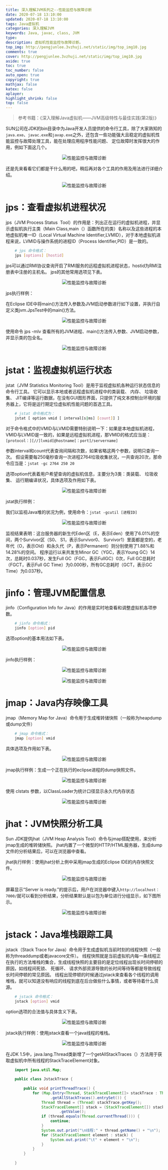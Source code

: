 ```yaml
---
title: 深入理解JVM系列之--性能监控与故障诊断
date: 2020-07-18 13:10:00
updated: 2020-07-18 13:10:00
tags: Java虚拟机
categories: 深入理解JVM
keywords: Java, javac, class, JVM
type: 
description: 虚拟机性能监控与故障诊断。
top_img: http://pengjunlee.3vzhuji.net/static/img/top_img10.jpg
comments: true
cover: http://pengjunlee.3vzhuji.net/static/img/top_img10.jpg
aside: true
toc: true
toc_number: false
auto_open: true
copyright: true
mathjax: false
katex: false
aplayer:
highlight_shrink: false
top: false
---
```

> 参考书籍：《深入理解Java虚拟机——JVM高级特性与最佳实践(第2版)》

SUN公司在JDK的bin目录中为Java开发人员提供的命令行工具，除了大家熟知的`java.exe`、`javac.exe`和`javap.exe`之外，还包含一些功能强大且稳定的虚拟机性能监控与故障处理工具，能在处理应用程序性能问题、 定位故障时发挥很大的作用，例如下面这几个。

<div align=center>

![性能监控与故障诊断](http://pengjunlee.3vzhuji.net/static/jvm/34.png "性能监控与故障诊断")
<div align=left>


还是先来看看它们都是干什么用的吧，稍后再对各个工具的作用及用法进行详细介绍。 
<div align=center>

![性能监控与故障诊断](http://pengjunlee.3vzhuji.net/static/jvm/35.png "性能监控与故障诊断")
<div align=left>


# jps：查看虚拟机进程状况

jps（JVM Process Status  Tool）的作用是：列出正在运行的虚拟机进程，并显示虚拟机执行主类（Main Class,main（）函数所在的类）名称以及这些进程的本地虚拟机唯一ID（Local Virtual Machine Identifier,LVMID），对于本地虚拟机进程来说，LVMID与操作系统的进程ID（Process Identifier,PID）是一致的。
```Bash
	# jps 命令格式：
	jps [options] [hostid]
```
jps可以通过RMI协议查询开启了RMI服务的远程虚拟机进程状态，hostid为RMI注册表中注册的主机名。 jps的其他常用选项见下表。

<div align=center>

![性能监控与故障诊断](http://pengjunlee.3vzhuji.net/static/jvm/36.png "性能监控与故障诊断")
<div align=left>

jps执行样例：

在Eclipse IDE中将main()方法传入参数及JVM启动参数进行如下设置，并执行自定义类jvm.JpsTest中的main()方法。

<div align=center>

![性能监控与故障诊断](http://pengjunlee.3vzhuji.net/static/jvm/37.png "性能监控与故障诊断")
<div align=left>

使用命令 jps -mlv 查看所有的JVM进程、main()方法传入参数、JVM启动参数，并显示类的包全名。
<div align=center>

![性能监控与故障诊断](http://pengjunlee.3vzhuji.net/static/jvm/38.png "性能监控与故障诊断")
<div align=left>


# jstat：监视虚拟机运行状态

jstat（JVM Statistics Monitoring Tool）是用于监视虚拟机各种运行状态信息的命令行工具。 它可以显示本地或者远程虚拟机进程中的类装载、 内存、 垃圾收集、 JIT编译等运行数据，在没有GUI图形界面，只提供了纯文本控制台环境的服务器上，它将是运行期定位虚拟机性能问题的首选工具。
```Bash
	# jstat 命令格式为：
	jstat [ option vmid [ interval[s|ms] [count]] ]
```
对于命令格式中的VMID与LVMID需要特别说明一下：如果是本地虚拟机进程，VMID与LVMID是一致的，如果是远程虚拟机进程，那VMID的格式应当是：`[protocol：][//]lvmid[@hostname[：port]/servername]`

参数interval和count代表查询间隔和次数，如果省略这两个参数，说明只查询一次。 假设需要每250毫秒查询一次进程2764垃圾收集状况，一共查询20次，那命令应当是：`jstat -gc 2764 250 20`

选项option代表着用户希望查询的虚拟机信息，主要分为3类：类装载、 垃圾收集、 运行期编译状况，具体选项及作用如下表。 
<div align=center>

![性能监控与故障诊断](http://pengjunlee.3vzhuji.net/static/jvm/39.png "性能监控与故障诊断")
<div align=left>

jstat执行样例：

我们以监视Java堆的状况为例，使用命令：`jstat -gcutil [进程ID]`
<div align=center>

![性能监控与故障诊断](http://pengjunlee.3vzhuji.net/static/jvm/40.png "性能监控与故障诊断")
<div align=left>


监视结果表明：这台服务器的新生代Eden区（E，表示Eden）使用了6.01%的空间，两个Survivor区（S0、 S1，表示Survivor0、 Survivor1）里面都是空的，老年代（O，表示Old）和永久代（P，表示Permanent）则分别使用了1.88%和14.28%的空间。 程序运行以来共发生Minor GC（YGC，表示Young GC）14次，总耗时0.037秒，发生Full GC（FGC，表示FullGC）0次，Full GC总耗时（FGCT，表示Full GC Time）为0.000秒，所有GC总耗时（GCT，表示GC Time）为0.037秒。



# jinfo：管理JVM配置信息

jinfo（Configuration Info for Java）的作用是实时地查看和调整虚拟机各项参数。 
```Bash
	# jinfo 命令格式：
	jinfo [option] pid
```
选项option的基本用法如下表。 
<div align=center>

![性能监控与故障诊断](http://pengjunlee.3vzhuji.net/static/jvm/41.png "性能监控与故障诊断")
<div align=left>

jinfo执行样例：
<div align=center>

![性能监控与故障诊断](http://pengjunlee.3vzhuji.net/static/jvm/42.png "性能监控与故障诊断")
<div align=center>

![性能监控与故障诊断](http://pengjunlee.3vzhuji.net/static/jvm/43.png "性能监控与故障诊断")
<div align=left>

# jmap：Java内存映像工具

jmap（Memory Map for Java）命令用于生成堆转储快照（一般称为heapdump或dump文件）
```Bash
	# jmap 命令格式：
	jmap [option] vmid
```
具体选项及作用如下表。
<div align=center>

![性能监控与故障诊断](http://pengjunlee.3vzhuji.net/static/jvm/44.png "性能监控与故障诊断")
<div align=left>

jmap执行样例：生成一个正在执行的eclipse进程的dump快照文件。
<div align=center>

![性能监控与故障诊断](http://pengjunlee.3vzhuji.net/static/jvm/45.png "性能监控与故障诊断")
<div align=left>

使用 clstats 参数，以ClassLoader为统计口径显示永久代内存状态
<div align=center>

![性能监控与故障诊断](http://pengjunlee.3vzhuji.net/static/jvm/46.png "性能监控与故障诊断")
<div align=left>

# jhat：JVM快照分析工具

Sun JDK提供jhat（JVM Heap Analysis Tool）命令与jmap搭配使用，来分析jmap生成的堆转储快照。 jhat内置了一个微型的HTTP/HTML服务器，生成dump文件的分析结果后，可以在浏览器中查看。

jhat执行样例：使用jhat分析上例中采用jmap生成的Eclipse IDE的内存快照文件。 
<div align=center>

![性能监控与故障诊断](http://pengjunlee.3vzhuji.net/static/jvm/47.png "性能监控与故障诊断")
<div align=left>

屏幕显示“Server is ready.”的提示后，用户在浏览器中键入`http://localhost：7000/`就可以看到分析结果，分析结果默认是以包为单位进行分组显示，如下图所示。 
<div align=center>

![性能监控与故障诊断](http://pengjunlee.3vzhuji.net/static/jvm/48.png "性能监控与故障诊断")
<div align=left>

# jstack：Java堆栈跟踪工具

jstack（Stack Trace for Java）命令用于生成虚拟机当前时刻的线程快照（一般称为threaddump或者javacore文件）。 线程快照就是当前虚拟机内每一条线程正在执行的方法堆栈的集合，生成线程快照的主要目的是定位线程出现长时间停顿的原因，如线程间死锁、 死循环、 请求外部资源导致的长时间等待等都是导致线程长时间停顿的常见原因。 线程出现停顿的时候通过jstack来查看各个线程的调用堆栈，就可以知道没有响应的线程到底在后台做些什么事情，或者等待着什么资源。
```Bash
	# jstack 命令格式：
	jstack [option] vmid
```
option选项的合法值与具体含义下表。 
<div align=center>

![性能监控与故障诊断](http://pengjunlee.3vzhuji.net/static/jvm/49.png "性能监控与故障诊断")
<div align=left>

jstack执行样例：使用jstack查看一个java线程的堆栈。
<div align=center>

![性能监控与故障诊断](http://pengjunlee.3vzhuji.net/static/jvm/50.png "性能监控与故障诊断")
<div align=left>

在JDK 1.5中，java.lang.Thread类新增了一个getAllStackTraces（）方法用于获取虚拟机中所有线程的StackTraceElement对象。
```Java
	import java.util.Map;
	 
	public class JstackTrace {
	 
		public void printThreadTrace() {
			for (Map.Entry<Thread, StackTraceElement[]> stackTrace : Thread
					.getAllStackTraces().entrySet()) {
				Thread thread = (Thread) stackTrace.getKey();
				StackTraceElement[] stack = (StackTraceElement[]) stackTrace
						.getValue();
				if (thread.equals(Thread.currentThread())) {
					continue;
				}
				System.out.print("\n线程:" + thread.getName() + "\n");
				for (StackTraceElement element : stack) {
					System.out.print("\t" + element + "\n");
				}
			}
		}
	 
	}
```